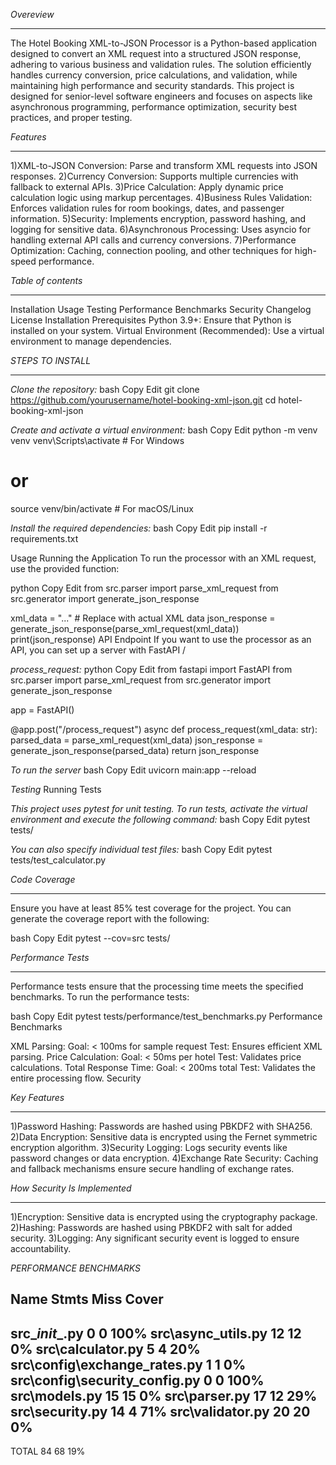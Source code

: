 *Overeview*
____________

The Hotel Booking XML-to-JSON Processor is a Python-based application designed to convert an XML request into a structured JSON response, adhering to various business and validation rules. The solution efficiently handles currency conversion, price calculations, and validation, while maintaining high performance and security standards. This project is designed for senior-level software engineers and focuses on aspects like asynchronous programming, performance optimization, security best practices, and proper testing.

*Features*
___________

1)XML-to-JSON Conversion: Parse and transform XML requests into JSON responses.
2)Currency Conversion: Supports multiple currencies with fallback to external APIs.
3)Price Calculation: Apply dynamic price calculation logic using markup percentages.
4)Business Rules Validation: Enforces validation rules for room bookings, dates, and passenger information.
5)Security: Implements encryption, password hashing, and logging for sensitive data.
6)Asynchronous Processing: Uses asyncio for handling external API calls and currency conversions.
7)Performance Optimization: Caching, connection pooling, and other techniques for high-speed performance.

*Table of contents*
___________________

Installation
Usage
Testing
Performance Benchmarks
Security
Changelog
License
Installation
Prerequisites
Python 3.9+: Ensure that Python is installed on your system.
Virtual Environment (Recommended): Use a virtual environment to manage dependencies.

*STEPS TO INSTALL*
_____________________

*Clone the repository:*
bash
Copy
Edit
git clone https://github.com/yourusername/hotel-booking-xml-json.git
cd hotel-booking-xml-json

*Create and activate a virtual environment:*
bash
Copy
Edit
python -m venv venv
venv\Scripts\activate  # For Windows
# or
source venv/bin/activate  # For macOS/Linux

*Install the required dependencies:*
bash
Copy
Edit
pip install -r requirements.txt

Usage
Running the Application
To run the processor with an XML request, use the provided function:

python
Copy
Edit
from src.parser import parse_xml_request
from src.generator import generate_json_response

xml_data = "<AvailRQ>...</AvailRQ>"  # Replace with actual XML data
json_response = generate_json_response(parse_xml_request(xml_data))
print(json_response)
API Endpoint
If you want to use the processor as an API, you can set up a server with FastAPI  /

*process_request:*
python
Copy
Edit
from fastapi import FastAPI
from src.parser import parse_xml_request
from src.generator import generate_json_response

app = FastAPI()

@app.post("/process_request")
async def process_request(xml_data: str):
    parsed_data = parse_xml_request(xml_data)
    json_response = generate_json_response(parsed_data)
    return json_response

*To run the server*
bash
Copy
Edit
uvicorn main:app --reload

*Testing*
Running Tests

*This project uses pytest for unit testing. To run tests, activate the virtual environment and execute the following command:*
bash
Copy
Edit
pytest tests/

*You can also specify individual test files:*
bash
Copy
Edit
pytest tests/test_calculator.py

*Code Coverage*
___________________
Ensure you have at least 85% test coverage for the project. You can generate the coverage report with the following:

bash
Copy
Edit
pytest --cov=src tests/

*Performance Tests*
_____________________
Performance tests ensure that the processing time meets the specified benchmarks. To run the performance tests:

bash
Copy
Edit
pytest tests/performance/test_benchmarks.py
Performance Benchmarks

XML Parsing:
Goal: < 100ms for sample request
Test: Ensures efficient XML parsing.
Price Calculation:
Goal: < 50ms per hotel
Test: Validates price calculations.
Total Response Time:
Goal: < 200ms total
Test: Validates the entire processing flow.
Security

*Key Features*
_______________
1)Password Hashing: Passwords are hashed using PBKDF2 with SHA256.
2)Data Encryption: Sensitive data is encrypted using the Fernet symmetric encryption algorithm.
3)Security Logging: Logs security events like password changes or data encryption.
4)Exchange Rate Security: Caching and fallback mechanisms ensure secure handling of exchange rates.

*How Security Is Implemented*
_____________________________
1)Encryption: Sensitive data is encrypted using the cryptography package.
2)Hashing: Passwords are hashed using PBKDF2 with salt for added security.
3)Logging: Any significant security event is logged to ensure accountability.

*PERFORMANCE BENCHMARKS*

Name                            Stmts   Miss  Cover
---------------------------------------------------
src\__init__.py                     0      0   100%
src\async_utils.py                 12     12     0%
src\calculator.py                   5      4    20%
src\config\exchange_rates.py        1      1     0%
src\config\security_config.py       0      0   100%
src\models.py                      15     15     0%
src\parser.py                      17     12    29%
src\security.py                    14      4    71%
src\validator.py                   20     20     0%
---------------------------------------------------
TOTAL                              84     68    19%
